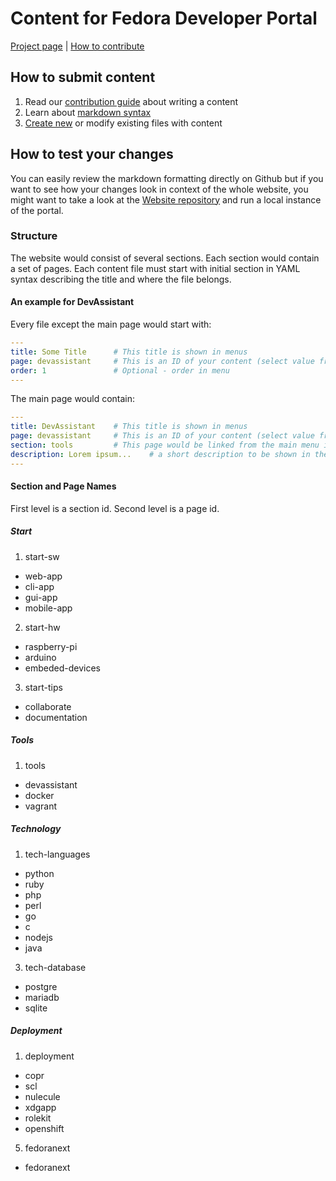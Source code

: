 # Content for Fedora Developer Portal

[Project page](https://fedoraproject.org/wiki/Websites/Developer) |  [How to contribute](https://github.com/developer-portal/content/blob/master/CONTRIBUTING.md)

## How to submit content
1. Read our [contribution guide](./CONTRIBUTING.md) about writing a content
2. Learn about [markdown syntax](https://github.com/adam-p/markdown-here/wiki/Markdown-Cheatsheet)
3. [Create new](https://help.github.com/articles/creating-new-files/) or modify existing files with content

## How to test your changes
You can easily review the markdown formatting directly on Github but if you want to see how your changes look in context of the whole website, you might want to take a look at the [Website repository](https://github.com/developer-portal/website) and run a local instance of the portal.

### Structure
The website would consist of several sections. Each section would contain a set of pages.
Each content file must start with initial section in YAML syntax describing the title and where the file belongs.


#### An example for DevAssistant
Every file except the main page would start with:
```yaml
---
title: Some Title      # This title is shown in menus
page: devassistant     # This is an ID of your content (select value from the list below)
order: 1               # Optional - order in menu
---
```
The main page would contain:
```yaml
---
title: DevAssistant    # This title is shown in menus
page: devassistant     # This is an ID of your content (select value from the list below)
section: tools         # This page would be linked from the main menu in a group called tools (select value from the list below)
description: Lorem ipsum...    # a short description to be shown in the section menu
---
```

#### Section and Page Names
First level is a section id. Second level is a page id.

##### Start
1. start-sw
  * web-app
  * cli-app
  * gui-app
  * mobile-app
2. start-hw
  * raspberry-pi
  * arduino
  * embeded-devices
3. start-tips
  * collaborate
  * documentation

##### Tools
1. tools
  * devassistant
  * docker
  * vagrant

##### Technology
1. tech-languages
  * python
  * ruby
  * php
  * perl
  * go
  * c
  * nodejs
  * java
3. tech-database
  * postgre
  * mariadb
  * sqlite

##### Deployment
1. deployment
  * copr
  * scl
  * nulecule
  * xdgapp
  * rolekit
  * openshift
5. fedoranext
  * fedoranext
